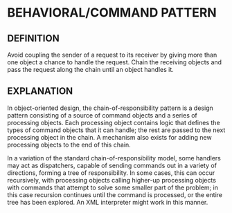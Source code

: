 # BEHAVIORAL/COMMAND PATTERN

## DEFINITION

Avoid coupling the sender of a request to its receiver by giving
more than one object a chance to handle the request. Chain the receiving
objects and pass the request along the chain until an object handles it.

## EXPLANATION

In object-oriented design, the chain-of-responsibility pattern is
a design pattern consisting of a source of command objects and a series of
processing objects. Each processing object contains logic that defines the
types of command objects that it can handle; the rest are passed to the next
processing object in the chain. A mechanism also exists for adding new
processing objects to the end of this chain.

In a variation of the standard chain-of-responsibility model, some handlers
may act as dispatchers, capable of sending commands out in a variety of
directions, forming a tree of responsibility. In some cases, this can occur
recursively, with processing objects calling higher-up processing objects
with commands that attempt to solve some smaller part of the problem; in this
case recursion continues until the command is processed, or the entire tree
has been explored. An XML interpreter might work in this manner.
